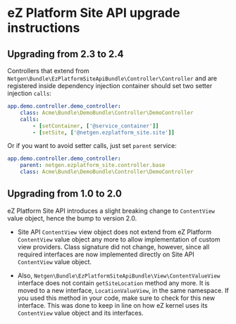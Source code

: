 eZ Platform Site API upgrade instructions
=========================================

Upgrading from 2.3 to 2.4
-------------------------

Controllers that extend from `Netgen\Bundle\EzPlatformSiteApiBundle\Controller\Controller` and are registered inside dependency injection container should set two setter injection `calls`: 
```yaml
app.demo.controller.demo_controller:
    class: Acme\Bundle\DemoBundle\Controller\DemoController
    calls:
        - [setContainer, ['@service_container']]
        - [setSite, ['@netgen.ezplatform_site.site']]
```

Or if you want to avoid setter calls, just set `parent` service:
```yaml
app.demo.controller.demo_controller:
    parent: netgen.ezplatform_site.controller.base
    class: Acme\Bundle\DemoBundle\Controller\DemoController
```

Upgrading from 1.0 to 2.0
-------------------------

eZ Platform Site API introduces a slight breaking change to `ContentView` value object, hence the bump to version 2.0.

* Site API `ContentView` view object does not extend from eZ Platform `ContentView` value object any more to allow implementation of custom view providers. Class signature did not change, however, since all required interfaces are now implemented directly on Site API `ContentView` value object.

* Also, `Netgen\Bundle\EzPlatformSiteApiBundle\View\ContentValueView` interface does not contain `getSiteLocation` method any more. It is moved to a new interface, `LocationValueView`, in the same namespace. If you used this method in your code, make sure to check for this new interface. This was done to keep in line on how eZ kernel uses its `ContentView` value object and its interfaces. 
